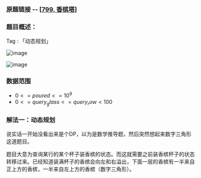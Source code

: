 ### 原题链接 -- [[799. 香槟塔](https://leetcode.cn/problems/champagne-tower/)]

### 题目概述：
Tag : 「动态规划」

![image](https://user-images.githubusercontent.com/99656524/202887402-e8252aa2-d9f4-4572-967c-e00b8647ad88.png)

![image](https://user-images.githubusercontent.com/99656524/202887405-e22dfd9b-2668-4295-999d-b72f0c75c8c3.png)

### 数据范围
* $0 <= poured <= 10^9$
* $0 <= query_glass <= query_row < 100$

### 解法一：动态规划
说实话一开始没看出来是个DP，以为是数学推导题，然后突然想起来数字三角形这道题目。

题目大意为查询某行的某个杯子装香槟的状态。而这就需要之前装香槟杯子的状态转移过来。已经知道装满杯子的香槟会向左和右溢出，下面一层的香槟有一半来自正上方的香槟，一半来自左上方的香槟（数字三角形）。

